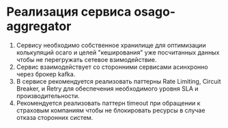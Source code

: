 # Реализация сервиса **osago-aggregator**

1) Сервису необходимо собственное хранилище для оптимизации колькуляций осаго и целей "кеширования" уже посчитанных данных чтобы не перегружать сетевое взимодействие.
2) Сервис взаимодействует со сторонними сервисами асинхронно через брокер kafka.
3) В сервисе рекомендуется реализовать паттерны Rate Limiting, Circuit Breaker, и Retry для обеспечения необходимого уровня SLA и производительности.
4) Рекомендуется реализовать паттерн timeout при обращении к страховым компаниям чтобы не блокировать ресурсы в случае отказа сторонних систем.